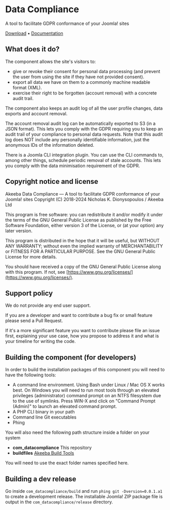 # Data Compliance

A tool to facilitate GDPR conformance of your Joomla! sites

[Download](https://www.akeeba.com/download/official/datacompliance.html) • [Documentation](https://www.akeeba.com/documentation/data-compliance.html)

## What does it do?

The component allows the site's visitors to:

- give or revoke their consent for personal data processing (and prevent the user from using the site if they have not provided consent).
- export all data we have on them to a commonly machine readable format (XML).
- exercise their right to be forgotten (account removal) with a concrete audit trail.

The component also keeps an audit log of all the user profile changes, data exports and account removal.

The account removal audit log can be automatically exported to S3 (in a JSON format). This lets you comply with the GDPR requiring you to keep an audit trail of your compliance to personal data requests. Note that this audit log does NOT include any personally identifiable information, just the anonymous IDs of the information deleted.  

There is a Joomla CLI integration plugin. You can use the CLI commands to, among other things, schedule periodic removal of stale accounts. This lets you comply with the data minimisation requirement of the GDPR.

## Copyright notice and license 

Akeeba Data Compliance — A tool to facilitate GDPR conformance of your Joomla! sites
Copyright (C) 2018-2024  Nicholas K. Dionysopoulos / Akeeba Ltd

This program is free software: you can redistribute it and/or modify it under the terms of the GNU General Public License as published by the Free Software Foundation, either version 3 of the License, or (at your option) any later version.

This program is distributed in the hope that it will be useful, but WITHOUT ANY WARRANTY; without even the implied warranty of MERCHANTABILITY or FITNESS FOR A PARTICULAR PURPOSE.  See the  GNU General Public License for more details.

You should have received a copy of the GNU General Public License  along with this program.  If not, see [https://www.gnu.org/licenses/](https://www.gnu.org/licenses/).

## Support policy

We do not provide any end user support.

If you are a developer and want to contribute a bug fix or small feature please send a Pull Request. 

If it's a more significant feature you want to contribute please file an issue first, explaining your use case, how you propose to address it and what is your timeline for writing the code.

## Building the component (for developers)

In order to build the installation packages of this component you will need to have the following tools:

* A command line environment. Using Bash under Linux / Mac OS X works best. On Windows you will need to run most tools through an elevated privileges (administrator) command prompt on an NTFS filesystem due to the use of symlinks. Press WIN-X and click on "Command Prompt (Admin)" to launch an elevated command prompt.
* A PHP CLI binary in your path
* Command line Git executables
* Phing

You will also need the following path structure inside a folder on your system

* **com_datacompliance** This repository
* **buildfiles** [Akeeba Build Tools](https://github.com/akeeba/buildfiles)

You will need to use the exact folder names specified here.

## Building a dev release

Go inside `com_datacompliance/build` and run `phing git -Dversion=0.0.1.a1` to create a development release. The installable Joomla! ZIP package file is output in the `com_datacompliance/release` directory.